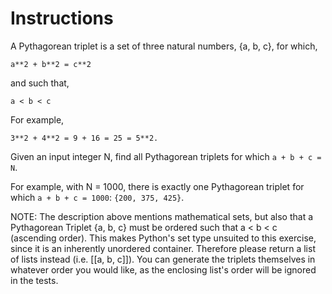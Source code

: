 # Instructions

A Pythagorean triplet is a set of three natural numbers, {a, b, c}, for
which,

```text
a**2 + b**2 = c**2
```

and such that,

```text
a < b < c
```

For example,

```text
3**2 + 4**2 = 9 + 16 = 25 = 5**2.
```

Given an input integer N, find all Pythagorean triplets for which `a + b + c = N`.

For example, with N = 1000, there is exactly one Pythagorean triplet for which `a + b + c = 1000`: `{200, 375, 425}`.

NOTE: The description above mentions mathematical sets, but also that a Pythagorean Triplet {a, b, c} must be ordered such that a < b < c (ascending order). This makes Python's set type unsuited to this exercise, since it is an inherently unordered container. Therefore please return a list of lists instead (i.e. [[a, b, c]]). You can generate the triplets themselves in whatever order you would like, as the enclosing list's order will be ignored in the tests.

